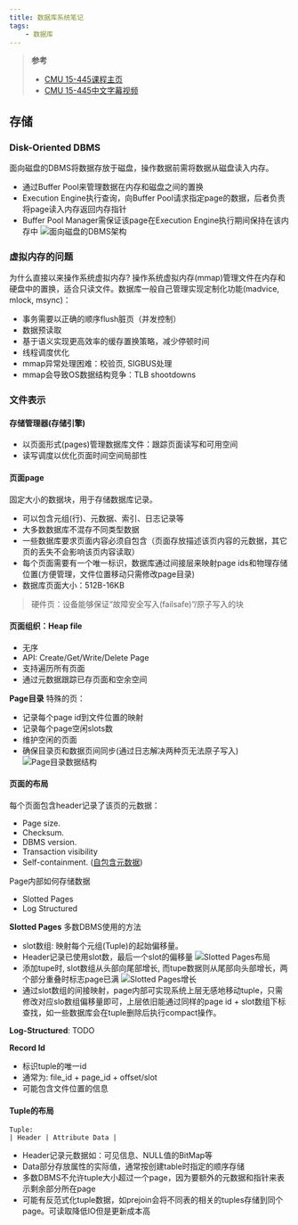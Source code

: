 ```yaml
---
title: 数据库系统笔记
tags: 
    - 数据库
---
```


> **参考**
>
> - [CMU 15-445课程主页](https://15445.courses.cs.cmu.edu/fall2023/schedule.html)
> - [CMU 15-445中文字幕视频](https://www.zhihu.com/zvideo/1416127715578032128)


## 存储

### Disk-Oriented DBMS
面向磁盘的DBMS将数据存放于磁盘，操作数据前需将数据从磁盘读入内存。
- 通过Buffer Pool来管理数据在内存和磁盘之间的置换
- Execution Engine执行查询，向Buffer Pool请求指定page的数据，后者负责将page读入内存返回内存指针
- Buffer Pool Manager需保证该page在Execution Engine执行期间保持在该内存中
![面向磁盘的DBMS架构](/assets/posts/disk-oriented-dbms-overview.png)

### 虚拟内存的问题
为什么直接以来操作系统虚拟内存?
操作系统虚拟内存(mmap)管理文件在内存和硬盘中的置换，适合只读文件。数据库一般自己管理实现定制化功能(madvice, mlock, msync)：
- 事务需要以正确的顺序flush脏页（并发控制）
- 数据预读取
- 基于语义实现更高效率的缓存置换策略，减少停顿时间
- 线程调度优化
- mmap异常处理困难：校验页, SIGBUS处理
- mmap会导致OS数据结构竞争：TLB shootdowns

### 文件表示
#### 存储管理器(存储引擎)
- 以页面形式(pages)管理数据库文件：跟踪页面读写和可用空间
- 读写调度以优化页面时间空间局部性

#### 页面page
固定大小的数据块，用于存储数据库记录。
- 可以包含元组(行)、元数据、索引、日志记录等
- 大多数数据库不混存不同类型数据
- 一些数据库要求页面内容必须自包含（页面存放描述该页内容的元数据，其它页的丢失不会影响该页内容读取）
- 每个页面需要有一个唯一标识，数据库通过间接层来映射page ids和物理存储位置(方便管理，文件位置移动只需修改page目录)
- 数据库页面大小：512B-16KB

> 硬件页：设备能够保证“故障安全写入(failsafe)”/原子写入的块

#### 页面组织：Heap file

- 无序
- API: Create/Get/Write/Delete Page
- 支持遍历所有页面
- 通过元数据跟踪已存页面和空余空间

**Page目录**
特殊的页：
- 记录每个page id到文件位置的映射
- 记录每个page空闲slots数
- 维护空闲的页面
- 确保目录页和数据页间同步(通过日志解决两种页无法原子写入)
![Page目录数据结构](/assets/posts/heap-file-page-directory.png)


#### 页面的布局
每个页面包含header记录了该页的元数据：
- Page size.
- Checksum.
- DBMS version.
- Transaction visibility
- Self-containment. ([自包含元数据](#页面page))

Page内部如何存储数据
- Slotted Pages
- Log Structured

**Slotted Pages**
多数DBMS使用的方法
- slot数组: 映射每个元组(Tuple)的起始偏移量。
- Header记录已使用slot数，最后一个slot的偏移量
![Slotted Pages布局](/assets/posts/slotted-pages-layout.png)
- 添加tupe时, slot数组从头部向尾部增长, 而tupe数据则从尾部向头部增长，两个部分重叠时标志page已满
![Slotted Pages增长](/assets/posts/slotted-pages-grow.png)
- 通过slot数组的间接映射，page内部可实现系统上层无感地移动tuple，只需修改对应slo数组偏移量即可，上层依旧能通过同样的page id + slot数组下标查找，如一些数据库会在tuple删除后执行compact操作。

**Log-Structured**: TODO

**Record Id**
- 标识tuple的唯一id
- 通常为: file_id + page_id + offset/slot
- 可能包含文件位置的信息

#### Tuple的布局
```
Tuple:
| Header | Attribute Data |
```
- Header记录元数据如：可见信息、NULL值的BitMap等
- Data部分存放属性的实际值，通常按创建table时指定的顺序存储
- 多数DBMS不允许tuple大小超过一个page，因为要额外的元数据和指针来表示剩余部分所在page
- 可能有反范式化tuple数据，如prejoin会将不同表的相关的tuples存储到同个page。可读取降低IO但是更新成本高
